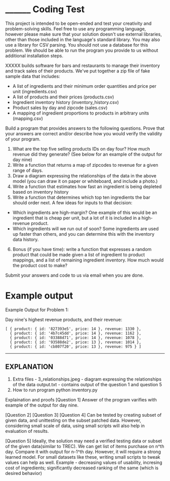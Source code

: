______ Coding Test
========
This project is intended to be open-ended and test your creativity and problem-solving skills. Feel free to use any programming language, however please make sure that your solution doesn't use external libraries, other than those included in the language's standard library. You may also use a library for CSV parsing. You should not use a database for this problem. We should be able to run the program you provide to us without additional installation steps.

XXXXX builds software for bars and restaurants to manage their inventory and track sales of their products. We've put together a zip file of fake sample data that includes:

* A list of ingredients and their minimum order quantities and price per unit (ingredients.csv)
* A list of products and their prices (products.csv)
* Ingredient inventory history (inventory_history.csv)
* Product sales by day and zipcode (sales.csv)
* A mapping of ingredient proportions to products in arbitrary units (mapping.csv)

Build a program that provides answers to the following questions. Prove that your answers are correct and/or describe how you would verify the validity of your program.

1. What are the top five selling products IDs on day four? How much revenue did they generate? (See below for an example of the output for day nine)
2. Write a function that returns a map of zipcodes to revenue for a given range of days.
3. Draw a diagram expressing the relationships of the data in the above model (you can draw it on paper or whiteboard, and include a photo.)
4. Write a function that estimates how fast an ingredient is being depleted based on inventory history
5. Write a function that determines which top ten ingredients the bar should order next. A few ideas for inputs to that decision:
  * Which ingredients are high-margin? One example of this would be an ingredient that is cheap per unit, but a lot of it is included in a high-revenue product.
  * Which ingredients will we run out of soon? Some ingredients are used up faster than others, and you can determine this with the inventory data history.
6. Bonus (if you have time): write a function that expresses a random product that could be made given a list of ingredient to product mappings, and a list of remaining ingredient inventory. How much would the product cost to make?

Submit your answers and code to us via email when you are done.

Example output
=====

Example Output for Problem 1:

Day nine's highest revenue products, and their revenue:

    [ { product: { id: '827393e5', price: 14 }, revenue: 1330 },
      { product: { id: '4b7c45dd', price: 14 }, revenue: 1162 },
      { product: { id: '03388d71', price: 14 }, revenue: 1078 },
      { product: { id: '93588de2', price: 13 }, revenue: 1014 },
      { product: { id: 'cb807f20', price: 13 }, revenue: 975 } ]

------------------------------------------------------------------------
EXPLANATION
------------------------------------------------------------------------
1. Extra files - 
	3_relationships.jpeg - diagram expressing the relationships of the data
	output.txt - contains output of the question 1 and question 5
2. How to run program
	python inventory.py

Explaination and proofs
[Question 1] Answer of the program varifies with example of the output for day nine.

[Question 2] [Question 3] [Question 4] Can be tested by creating subset of given data, and unittesting on the subset patched data. However, considering small scale of data, using small scripts will also help in evaluation of results. 

[Question 5] Ideally, the solution may need a verified testing data or subset of the given data(similar to TREC). We can get list of items purchase on n^th day. Compare it with output for n-1^th day. However, it will require a strong learned model. For small datasets like these, writing small scripts to tweak values can help as well. 
Example - decreasing values of usability, incresing cost of ingredients; significantly decreased ranking of the same (which is desired behavior)
